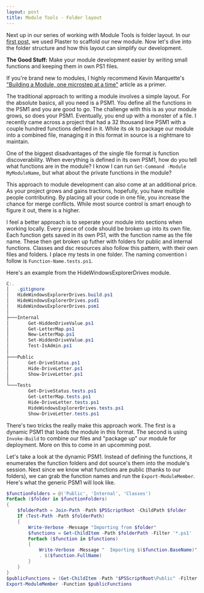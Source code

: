 ```yaml
---
layout: post
title: Module Tools - Folder layout
---
```


Next up in our series of working with Module Tools is folder layout.
In our [first post,](http://overpoweredshell.com//Module-Tools-Starting-Off/) we used Plaster to scaffold our new module.
Now let's dive into the folder structure and how this layout can simplify our development.

**The Good Stuff:**
Make your module development easier by writing small functions and keeping them in own PS1 files.

<!-- more -->

If you're brand new to modules, I highly recommend Kevin Marquette's ["Building a Module, one microstep at a time"](https://kevinmarquette.github.io/2017-05-27-Powershell-module-building-basics/) article as a primer.

The traditional approach to writing a module involves a simple layout.
For the absolute basics, all you need is a PSM1.
You define all the functions in the PSM1 and you are good to go.
The challenge with this is as your module grows, so does your PSM1.
Eventually, you end up with a monster of a file.
I recently came across a project that had a 32 thousand line PSM1 with a couple hundred functions defined in it.
While its ok to package our module into a combined file, managing it in this format in source is a nightmare to maintain.

One of the biggest disadvantages of the single file format is function discoverability.
When everything is defined in its own PSM1, how do you tell what functions are in the module?
I know I can run ```Get-Command -Module MyModuleName```, but what about the private functions in the module?

This approach to module development can also come at an additional price.
As your project grows and gains tractions, hopefully, you have multiple people contributing.
By placing all your code in one file, you increase the chance for merge conflicts.
While most source control is smart enough to figure it out, there is a higher.

I feel a better approach is to seperate your module into sections when working locally.
Every piece of code should be broken up into its own file.
Each function gets saved in its own PS1, with the function name as the file name.
These then get broken up futher with folders for public and internal functions.
Classes and dsc resources also follow this pattern, with their own files and folders.
I place my tests in one folder.
The naming convention i follow is ```Function-Name.tests.ps1```.

Here's an example from the HideWindowsExplorerDrives module.

```powershell
C:.
│   .gitignore
│   HideWindowsExplorerDrives.build.ps1
│   HideWindowsExplorerDrives.psd1
│   HideWindowsExplorerDrives.psm1
│
├───Internal
│       Get-HiddenDriveValue.ps1
│       Get-LetterMap.ps1
│       New-LetterMap.ps1
│       Set-HiddenDriveValue.ps1
│       Test-IsAdmin.ps1
│
├───Public
│       Get-DriveStatus.ps1
│       Hide-DriveLetter.ps1
│       Show-DriveLetter.ps1
│
└───Tests
        Get-DriveStatus.tests.ps1
        Get-LetterMap.tests.ps1
        Hide-DriveLetter.tests.ps1
        HideWindowsExplorerDrives.tests.ps1
        Show-DriveLetter.tests.ps1
```

There's two tricks the really make this approach work.
The first is a dynamic PSM1 that loads the module in this format.
The second is using ```Invoke-Build``` to combine our files and "package up" our module for deployment.
More on this to come in an upcomming post.

Let's take a look at the dynamic PSM1.
Instead of defining the functions, it enumerates the function folders and dot source's them into the module's session.
Next since we know what functions are public (thanks to our folders), we can grab the function names and run the ```Export-ModuleMember```.
Here's what the generic PSM1 will look like.

```powershell
$functionFolders = @('Public', 'Internal', 'Classes')
ForEach ($folder in $functionFolders)
{
    $folderPath = Join-Path -Path $PSScriptRoot -ChildPath $folder
    If (Test-Path -Path $folderPath)
    {
        Write-Verbose -Message "Importing from $folder"
        $functions = Get-ChildItem -Path $folderPath -Filter '*.ps1' 
        ForEach ($function in $functions)
        {
            Write-Verbose -Message "  Importing $($function.BaseName)"
            . $($function.FullName)
        }
    }
}
$publicFunctions = (Get-ChildItem -Path "$PSScriptRoot\Public" -Filter '*.ps1').BaseName
Export-ModuleMember -Function $publicFunctions
```

